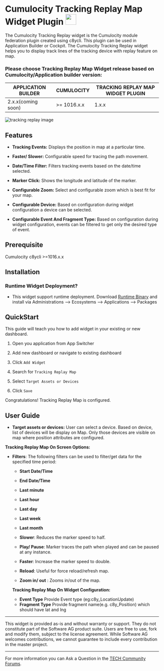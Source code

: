 # Cumulocity Tracking Replay Map Widget Plugin [<img width="35" src="https://user-images.githubusercontent.com/32765455/211497905-561e9197-18b9-43d5-a023-071d3635f4eb.png"/>](https://github.com/SoftwareAG/cumulocity-tracking-replay-map-widget-plugin/releases/download/1.0.1/sag-ps-pkg-tracking-replay-1.0.1.zip)

The Cumulocity Tracking Replay widget is the Cumulocity module federation plugin created using c8ycli. This plugin can be used in Application Builder or Cockpit. The Cumulocity Tracking Replay widget helps you to display track lines of the tracking device with replay feature on map.

### Please choose Tracking Replay Map Widget release based on Cumulocity/Application builder version:

|APPLICATION BUILDER | CUMULOCITY | TRACKING REPLAY MAP WIDGET PLUGIN  |
|--------------------|------------|------------------------------------|
| 2.x.x(coming soon) | >= 1016.x.x| 1.x.x                              |

![tracking replay image](https://user-images.githubusercontent.com/83225057/120200287-ccd36180-c241-11eb-81b2-302d8ef993aa.png)

## Features
*  **Tracking Events:** Displays the position in map at a particular time.

*  **Faster/ Slower:** Configurable speed for tracing the path movement.

*  **Date/Time Filter:** Filters tracking events based on the date/time selected.

*  **Marker Click:** Shows the longitude and latitude of the marker.

*  **Configurable Zoom:**  Select and configurable zoom which is best fit for your map.  

*  **Configurable Device:** Based on configuration during widget configuration a device can be selected. 

*  **Configurable Event And Fragment Type:** Based on configuration during widget configuration, events can be filtered to get only the desired type of event.

## Prerequisite
   Cumulocity c8ycli >=1016.x.x
   
## Installation

### Runtime Widget Deployment?

* This widget support runtime deployment. Download [Runtime Binary](https://github.com/SoftwareAG/cumulocity-tracking-replay-map-widget-plugin/releases/download/1.0.0/sag-ps-pkg-tracking-replay-1.0.0.zip) and install via Administrations --> Ecosystems --> Applications --> Packages 

## QuickStart
  
This guide will teach you how to add widget in your existing or new dashboard.

1. Open you application from App Switcher
  
2. Add new dashboard or navigate to existing dashboard
  
3. Click `Add Widget`

4. Search for `Tracking Replay Map`

5. Select `Target Assets or Devices`

6. Click `Save`

Congratulations! Tracking Replay Map is configured.

## User Guide

*  **Target assets or devices:** User can select a device. Based on device, list of devices will be display on Map. Only those devices are visible on map where position attributes are configured.



**Tracking Replay Map On Screen Options:**
 
* **Filters**:  The following filters can be used to filter/get data for the specified time period:
	*  **Start Date/Time**
	*  **End Date/Time**
	*  **Last minute**
	*  **Last hour**
	*  **Last day**
	*  **Last week**
	*  **Last month**

  *  **Slower**: Reduces the marker speed to half.
  *  **Play/ Pause**: Marker traces the path when played and can be paused at any instance.
  *  **Faster**: Increase the marker speed to double.
  *  **Reload**: Useful for force reload/refresh map.
  *  **Zoom in/ out** : Zooms in/out of the map.

  **Tracking Replay Map On Widget Configuration:**

	*	**Event Type** 	Provide Event type (eg:c8y_LocationUpdate)
	*	**Fragment Type** Provide fragment name(e.g. c8y_Position) which should have lat and lng

------------------------------------------

This widget is provided as-is and without warranty or support. They do not constitute part of the Software AG product suite. Users are free to use, fork and modify them, subject to the license agreement. While Software AG welcomes contributions, we cannot guarantee to include every contribution in the master project.
_____________________
For more information you can Ask a Question in the [TECH Community Forums](https://tech.forums.softwareag.com/tag/Cumulocity-IoT).
